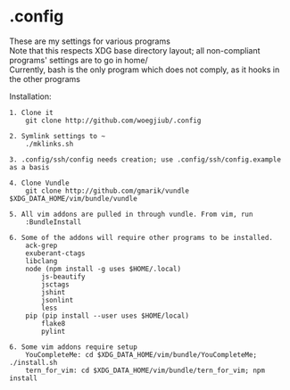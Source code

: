 .config
========
These are my settings for various programs  
Note that this respects XDG base directory layout; all non-compliant programs' settings are to go in home/  
Currently, bash is the only program which does not comply, as it hooks in the other programs

Installation:

	1. Clone it
	 	git clone http://github.com/woegjiub/.config

	2. Symlink settings to ~
		./mklinks.sh

	3. .config/ssh/config needs creation; use .config/ssh/config.example as a basis

	4. Clone Vundle
		git clone http://github.com/gmarik/vundle $XDG_DATA_HOME/vim/bundle/vundle

	5. All vim addons are pulled in through vundle. From vim, run
		:BundleInstall

	6. Some of the addons will require other programs to be installed.
		ack-grep
		exuberant-ctags
		libclang
		node (npm install -g uses $HOME/.local)
			js-beautify
			jsctags
			jshint
			jsonlint
			less
		pip (pip install --user uses $HOME/local)
			flake8
			pylint
	
	6. Some vim addons require setup
		YouCompleteMe: cd $XDG_DATA_HOME/vim/bundle/YouCompleteMe; ./install.sh
		tern_for_vim: cd $XDG_DATA_HOME/vim/bundle/tern_for_vim; npm install
